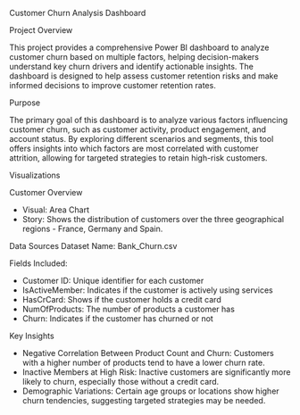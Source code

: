 Customer Churn Analysis Dashboard

Project Overview

This project provides a comprehensive Power BI dashboard to analyze customer churn based on multiple factors, helping decision-makers understand key churn drivers and identify actionable insights. The dashboard is designed to help assess customer retention risks and make informed decisions to improve customer retention rates.

Purpose

The primary goal of this dashboard is to analyze various factors influencing customer churn, such as customer activity, product engagement, and account status. By exploring different scenarios and segments, this tool offers insights into which factors are most correlated with customer attrition, allowing for targeted strategies to retain high-risk customers.

Visualizations

Customer Overview
- Visual: Area Chart
- Story: Shows the distribution of customers over the three geographical regions - France, Germany and Spain.

Data Sources
Dataset Name: Bank_Churn.csv

Fields Included:
- Customer ID: Unique identifier for each customer
- IsActiveMember: Indicates if the customer is actively using services
- HasCrCard: Shows if the customer holds a credit card
- NumOfProducts: The number of products a customer has
- Churn: Indicates if the customer has churned or not

Key Insights
- Negative Correlation Between Product Count and Churn: Customers with a higher number of products tend to have a lower churn rate.
- Inactive Members at High Risk: Inactive customers are significantly more likely to churn, especially those without a credit card.
- Demographic Variations: Certain age groups or locations show higher churn tendencies, suggesting targeted strategies may be needed.
